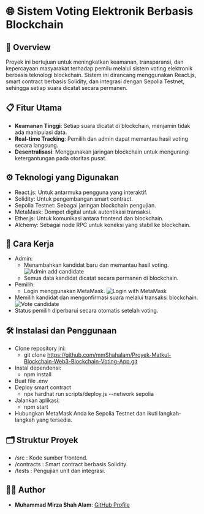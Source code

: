 # 🌐 Sistem Voting Elektronik Berbasis Blockchain

## 📖 Overview
Proyek ini bertujuan untuk meningkatkan keamanan, transparansi, dan kepercayaan masyarakat terhadap pemilu melalui sistem voting elektronik berbasis teknologi blockchain. Sistem ini dirancang menggunakan React.js, smart contract berbasis Solidity, dan integrasi dengan Sepolia Testnet, sehingga setiap suara dicatat secara permanen.

## 📋 Fitur Utama
- **Keamanan Tinggi**: Setiap suara dicatat di blockchain, menjamin tidak ada manipulasi data.
- **Real-time Tracking**: Pemilih dan admin dapat memantau hasil voting secara langsung.
- **Desentralisasi**: Menggunakan jaringan blockchain untuk mengurangi ketergantungan pada otoritas pusat.

## ⚙️ Teknologi yang Digunakan
- React.js: Untuk antarmuka pengguna yang interaktif.
- Solidity: Untuk pengembangan smart contract.
- Sepolia Testnet: Sebagai jaringan blockchain pengujian.
- MetaMask: Dompet digital untuk autentikasi transaksi.
- Ether.js: Untuk komunikasi antara frontend dan blockchain.
- Alchemy: Sebagai node RPC untuk koneksi yang stabil ke blockchain.

## 🚀 Cara Kerja
- Admin:
  - Menambahkan kandidat baru dan memantau hasil voting.
    ![Admin add candidate](https://github.com/user-attachments/assets/93a7acdb-5c90-4357-b1e0-70ced9a0c55d)
  - Semua data kandidat dicatat secara permanen di blockchain.
- Pemilih:
  - Login menggunakan MetaMask.
    ![Login with MetaMask](https://github.com/user-attachments/assets/94d99833-d429-453e-b067-501101edcdbb)
- Memilih kandidat dan mengonfirmasi suara melalui transaksi blockchain.
  ![Vote candidate](https://github.com/user-attachments/assets/311f5ae1-927e-4503-9d8e-88a9c9185307)
- Status pemilih diperbarui secara otomatis setelah voting.

## 🛠️ Instalasi dan Penggunaan
- Clone repository ini:
    - git clone https://github.com/mmShahalam/Proyek-Matkul-Blockchain-Web3-Blockchain-Voting-App.git
- Instal dependensi:
  - npm install
- Buat file .env
- Deploy smart contract
  - npx hardhat run scripts/deploy.js --network sepolia
- Jalankan aplikasi:
  - npm start
- Hubungkan MetaMask Anda ke Sepolia Testnet dan ikuti langkah-langkah yang tersedia.

## 🗂️ Struktur Proyek
- /src : Kode sumber frontend.
- /contracts : Smart contract berbasis Solidity.
- /tests : Pengujian unit dan integrasi.

## 👨‍💻 Author
- **Muhammad Mirza Shah Alam**: [GitHub Profile](https://github.com/mmShahalam)
